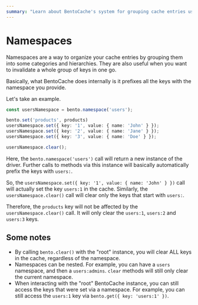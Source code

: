 ```yaml
---
summary: "Learn about BentoCache's system for grouping cache entries using Namespaces. It helps keep things organized and makes clearing related entries a breeze."
---
```


# Namespaces

Namespaces are a way to organize your cache entries by grouping them into some categories and hierarchies. They are also useful when you want to invalidate a whole group of keys in one go.

Basically, what BentoCache does internally is it prefixes all the keys with the namespace you provide.

Let's take an example. 

```ts
const usersNamespace = bento.namespace('users');

bento.set('products', products)
usersNamespace.set({ key: '1', value: { name: 'John' } });
usersNamespace.set({ key: '2', value: { name: 'Jane' } });
usersNamespace.set({ key: '3', value: { name: 'Doe' } });

usersNamespace.clear();
```

Here, the `bento.namespace('users')` call will return a new instance of the driver. Further calls to methods via this instance will basically automatically prefix the keys with `users:`.

So, the `usersNamespace.set({ key: '1', value: { name: 'John' } })` call will actually set the key `users:1` in the cache.
Similarly, the `usersNamespace.clear()` call will clear only the keys that start with `users:`.

Therefore, the `products` key will not be affected by the `usersNamespace.clear()` call. It will only clear the `users:1`, `users:2` and `users:3` keys.

## Some notes

- By calling `bento.clear()` with the "root" instance, you will clear ALL keys in the cache, regardless of the namespace.
- Namespaces can be nested. For example, you can have a `users` namespace, and then a `users:admins`. `clear` methods will still only clear the current namespace.
- When interacting with the "root" BentoCache instance, you can still access the keys that were set via a namespace. For example, you can still access the `users:1` key via `bento.get({ key: 'users:1' })`.

